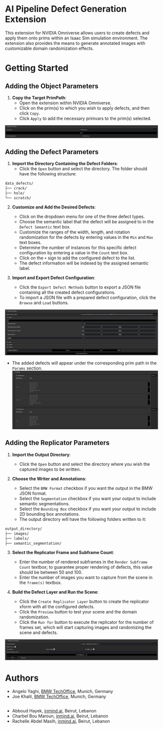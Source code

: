# AI Pipeline Defect Generation Extension

This extension for NVIDIA Omniverse allows users to create defects and apply them onto prims within an Isaac Sim simulation environment. The extension also provides the means to generate annotated images with customizable domain randomization effects.

# Getting Started

## Adding the Object Parameters

1. **Copy the Target PrimPath**:
   - Open the extension within NVIDIA Omniverse.
   - Click on the prim(s) to which you wish to apply defects, and then click `Copy`.
   - Click `Apply` to add the necessary primvars to the prim(s) selected.

![Loading pc](./exts/defect.generation/data/extension_preview_1.png)

## Adding the Defect Parameters

1. **Import the Directory Containing the Defect Folders**:
   - Click the `Open` button and select the directory. The folder should have the following structure:

```
data_defects/
├── crack/
├── hole/
└── scratch/
```

2. **Customize and Add the Desired Defects**:
   - Click on the dropdown menu for one of the three defect types.
   - Choose the semantic label that the defect will be assigned to in the `Defect Semantic` text box.
   - Customize the ranges of the width, length, and rotation randomization for the defects by entering values in the `Min` and `Max` text boxes.
   - Determine the number of instances for this specific defect configuration by entering a value in the `Count` text box.
   - Click on the `+` sign to add the configured defect to the list.
   - The defect information will be indexed by the assigned semantic label.

3. **Import and Export Defect Configuration**:
   - Click the `Export Defect Methods` button to export a JSON file containing all the created defect configurations.
   - To import a JSON file with a prepared defect configuration, click the `Browse` and `Load` buttons.

![Loading pc](./exts/defect.generation/data/extension_preview_2.png)

- The added defects will appear under the corresponding prim path in the `Params` section.
![Loading pc](./exts/defect.generation/data/extension_preview_4.png)
## Adding the Replicator Parameters

1. **Import the Output Directory**:
   - Click the `Open` button and select the directory where you wish the captured images to be written.

2. **Choose the Writer and Annotations**:
   - Select the `BMW Format` checkbox if you want the output in the BMW JSON format.
   - Select the `Segmentation` checkbox if you want your output to include semantic segmentations.
   - Select the `Bounding Box` checkbox if you want your output to include 2D bounding box annotations.
   - The output directory will have the following folders written to it:

```
output_directory/
├── images/
├── labels/
├── semantic_segmentation/

```


3. **Select the Replicator Frame and Subframe Count**:
   - Enter the number of rendered subframes in the `Render Subframe Count` textbox; to guarantee proper rendering of defects, this value should be between 50 and 100.
   - Enter the number of images you want to capture from the scene in the `frame(s)` textbox.

4. **Build the Defect Layer and Run the Scene**:
   - Click the `Create Replicator Layer` button to create the replicator xform with all the configured defects.
   - Click the `Preview` button to test your scene and the domain randomization.
   - Click the `Run for` button to execute the replicator for the number of frames set, which will start capturing images and randomizing the scene and defects.

![Loading pc](./exts/defect.generation/data/extension_preview_3.png)

# Authors

- Angelo Yaghi, [BMW TechOffice](), Munich, Germany
- Joe Khalil, [BMW TechOffice](), Munich, Germany
##
- Abboud Hayek, [inmind.ai](https://inmind.ai/), Beirut, Lebanon
- Charbel Bou Maroun, [inmind.ai](https://inmind.ai/), Beirut, Lebanon
- Rachelle Abdel Masih, [inmind.ai](https://inmind.ai/), Beirut, Lebanon
